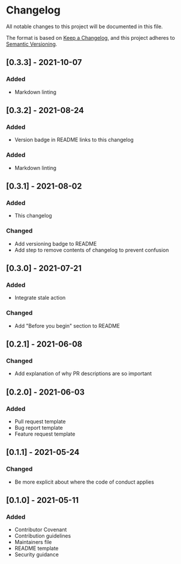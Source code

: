 # Changelog

All notable changes to this project will be documented in this file.

The format is based on [Keep a Changelog](https://keepachangelog.com/en/1.0.0/),
and this project adheres to [Semantic Versioning](https://semver.org/spec/v2.0.0.html).

## [0.3.3] - 2021-10-07

### Added

- Markdown linting

## [0.3.2] - 2021-08-24

### Added

- Version badge in README links to this changelog

### Added

- Markdown linting

## [0.3.1] - 2021-08-02

### Added

- This changelog

### Changed

- Add versioning badge to README
- Add step to remove contents of changelog to prevent confusion

## [0.3.0] - 2021-07-21

### Added

- Integrate stale action

### Changed

- Add "Before you begin" section to README

## [0.2.1] - 2021-06-08

### Changed

- Add explanation of why PR descriptions are so important

## [0.2.0] - 2021-06-03

### Added

- Pull request template
- Bug report template
- Feature request template

## [0.1.1] - 2021-05-24

### Changed

- Be more explicit about where the code of conduct applies

## [0.1.0] - 2021-05-11

### Added

- Contributor Covenant
- Contribution guidelines
- Maintainers file
- README template
- Security guidance
